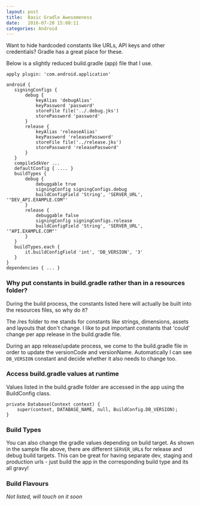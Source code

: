 ```yaml
---
layout: post
title:  Basic Gradle Awesomeness
date:   2016-07-20 15:08:11
categories: Android
---
```


Want to hide hardcoded constants like URLs, API keys and other credentials? Gradle has a great place for these.

Below is a slightly reduced build.gradle (app) file that I use.

```language=gradle
apply plugin: 'com.android.application'

android {
   signingConfigs {
       debug {
           keyAlias 'debugAlias'
           keyPassword 'password'
           storeFile file('../.debug.jks')
           storePassword 'password'
       }
       release {
           keyAlias 'releaseAlias'
           keyPassword 'releasePassword'
           storeFile file('../release.jks')
           storePassword 'releasePassword'
       }
   }
   compileSdkVer ...
   defaultConfig { .... }
   buildTypes {
       debug {
           debuggable true
           signingConfig signingConfigs.debug
           buildConfigField 'String', 'SERVER_URL', '"DEV_API.EXAMPLE.COM"'
       }
       release {
           debuggable false
           signingConfig signingConfigs.release
           buildConfigField 'String', 'SERVER_URL', '"API.EXAMPLE.COM"'
       }
   }
   buildTypes.each {
       it.buildConfigField 'int', 'DB_VERSION', '3'
   }
}
dependencies { ... }
```

### Why put constants in build.gradle rather than in a resources folder?

During the build process, the constants listed here will actually be built into the resources files, so why do it?

The /res folder to me stands for constants like strings, dimensions, assets and layouts that don't change. I like to put important constants that 'could' change per app release in the build.gradle file.

During an app release/update process, we come to the build.gradle file in order to update the versionCode and versionName. Automatically I can see `DB_VERSION` constant and decide whether it also needs to change too.

### Access build.gradle values at runtime

Values listed in the build.gradle folder are accessed in the app using the BuildConfig class.

```language=java
private Database(Context context) {
    super(context, DATABASE_NAME, null, BuildConfig.DB_VERSION);
}
```

### Build Types

You can also change the gradle values depending on build target. As shown in the sample file above, there are different `SERVER_URL`s for release and debug build targets. This can be great for having separate dev, staging and production urls - just build the app in the corresponding build type and its all gravy!

### Build Flavours

*Not listed, will touch on it soon*
